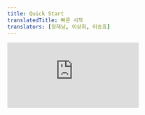 ```yaml
---
title: Quick Start
translatedTitle: 빠른 시작
translators: [정재남, 이상희, 이승효]
---
```

<iframe 
  style={{aspectRatio: 1.7778, width: '100%'}} 
  src="https://www.youtube.com/embed/playlist?list=PLjQV3hketAJkh6BEl0n4PDS_2fBd0cS9v&index=2"
  title="YouTube video player" 
  frameBorder="0" 
/>

<Intro>

Welcome to the React documentation! This page will give you an introduction to the 80% of React concepts that you will use on a daily basis.
<Trans>React 문서에 오신 것을 환영합니다! 이 페이지에서는 여러분이 매일 사용하게 될 React 개념의 80%에 대해 소개합니다.</Trans>

</Intro>

<YouWillLearn>

- How to create and nest components
- How to add markup and styles
- How to display data
- How to render conditions and lists
- How to respond to events and update the screen
- How to share data between components

<TransBlock>
- 컴포넌트를 만들고 중첩하는 방법
- 마크업 및 스타일을 추가하는 방법
- 데이터를 표시하는 방법
- 조건 및 목록을 렌더링하는 방법
- 이벤트에 응답하고 화면을 업데이트하는 방법
- 컴포넌트 간에 데이터를 공유하는 방법
</TransBlock>

</YouWillLearn>

## Creating and nesting components<Trans>컴포넌트 생성 및 중첩하기</Trans> {/*components*/}

React apps are made out of *components*. A component is a piece of the UI (user interface) that has its own logic and appearance. A component can be as small as a button, or as large as an entire page.
<Trans>React 앱은 *컴포넌트*로 만들어집니다. 컴포넌트는 고유한 로직과 모양을 가진 UI(사용자 인터페이스)의 일부입니다. 컴포넌트는 버튼만큼 작을 수도 있고 전체 페이지만큼 클 수도 있습니다.</Trans>

React components are JavaScript functions that return markup:
<Trans>React 컴포넌트는 마크업을 반환하는 JavaScript 함수입니다:</Trans>

```js
function MyButton() {
  return (
    <button>I'm a button</button>
  );
}
```

Now that you've declared `MyButton`, you can nest it into another component:
<Trans>이제 `MyButton`을 선언했으므로 다른 컴포넌트에 중첩할 수 있습니다:</Trans>

```js {5}
export default function MyApp() {
  return (
    <div>
      <h1>Welcome to my app</h1>
      <MyButton />
    </div>
  );
}
```

Notice that `<MyButton />` starts with a capital letter. That's how you know it's a React component. React component names must always start with a capital letter, while HTML tags must be lowercase.
<Trans>`<MyButton />`가 대문자로 시작하는 것에 주목하세요. 이것이 React 컴포넌트라는 것을 알 수 있는 방법입니다. React 컴포넌트 이름은 항상 대문자로 시작해야 하고 HTML 태그는 소문자로 시작해야 합니다.</Trans>

Have a look at the result:
<Trans>결과를 살펴보세요:</Trans>

<Sandpack>

```js
function MyButton() {
  return (
    <button>
      I'm a button
    </button>
  );
}

export default function MyApp() {
  return (
    <div>
      <h1>Welcome to my app</h1>
      <MyButton />
    </div>
  );
}
```

</Sandpack>

<Extra>

#### 다양한 방법으로 컴포넌트 추가하기 -@이승효 {/*add_component_in_various_ways*/}

React 컴포넌트는 항상 대문자로 시작해야 하지만, 함수명이 대문자일 필요는 없습니다. **그러나 JSX 안에서 컴포넌트가 사용될 때에는 반드시 대문자로 시작해야 한다는 것에 유의하세요.** 

아래에서는 함수가 소문자로 시작할 경우에도 문제 없이 동작하도록 하는 여러 기법을 소개합니다.

- `default export`의 경우:
  - `import`시에 대문자로 시작하는 새로운 이름을 부여 (예: `DefaultProfile`)
- `named export`의 경우:
  - `import`시에 `as`로 대문자로 시작하는 새로운 이름을 부여 (예: `NamedTwo`)
  - 컴포넌트 **외부**에서 대문자로 시작하는 새로운 변수에 할당 (예: `NamedThree`)
  - 컴포넌트 **내부**에서 대문자로 시작하는 새로운 변수에 할당 (예: `NamedFour`)

<Sandpack>

```js App.js
import DefaultProfile from "./ExportedDefaultProfile";
import {
  NamedExportedProfileOne,
  namedExportProfileTwo as NamedTwo,
  namedExportProfileThree
} from "./Profiles";

const user = {
  imageUrl: "https://i.imgur.com/yXOvdOSs.jpg",
  imageSize: 90
};

const NamedThree = namedExportProfileThree;

export default function App() {
  const NamedFour = namedExportProfileThree;
  return (
    <>
      <DefaultProfile user={{ ...user, name: "DefaultProfile" }} />
      <NamedExportedProfileOne user={{ ...user, name: "NamedExported" }} />
      <NamedTwo user={{ ...user, name: "namedExported2" }} />
      <NamedThree user={{ ...user, name: "NamedThree" }} />
      <NamedFour user={{ ...user, name: "NamedFour" }} />
    </>
  );
}
```

```js ExportedDefaultProfile.js
export default function exportedDefault({ user }) {
  return (
    <>
      <h1>{user.name}</h1>
      <img
        className="avatar"
        src={user.imageUrl}
        alt={"Photo of " + user.name}
        style={{
          width: user.imageSize,
          height: user.imageSize
        }}
      />
    </>
  );
}
```

```js Profiles.js
export function NamedExportedProfileOne({ user }) {
  return (
    <>
      <h1>{user.name}</h1>
      <img
        className="avatar"
        src={user.imageUrl}
        alt={"Photo of " + user.name}
        style={{
          width: user.imageSize,
          height: user.imageSize
        }}
      />
    </>
  );
}

export function namedExportProfileTwo({ user }) {
  return (
    <>
      <h1>{user.name}</h1>
      <img
        className="avatar"
        src={user.imageUrl}
        alt={"Photo of " + user.name}
        style={{
          width: user.imageSize,
          height: user.imageSize
        }}
      />
    </>
  );
}

export function namedExportProfileThree({ user }) {
  return (
    <>
      <h1>{user.name}</h1>
      <img
        className="avatar"
        src={user.imageUrl}
        alt={"Photo of " + user.name}
        style={{
          width: user.imageSize,
          height: user.imageSize
        }}
      />
    </>
  );
}
```

</Sandpack>

</Extra>

The `export default` keywords specify the main component in the file. If you're not familiar with some piece of JavaScript syntax, [MDN](https://developer.mozilla.org/en-US/docs/web/javascript/reference/statements/export) and [javascript.info](https://javascript.info/import-export) have great references.
<Trans>`export default` 키워드는 파일의 주요 컴포넌트를 지정합니다. JavaScript 구문에 익숙하지 않은 경우 [MDN](https://developer.mozilla.org/en-US/docs/web/javascript/reference/statements/export) 및 [javascript.info](https://javascript.info/import-export)를 참조하세요.</Trans>


## Writing markup with JSX<Trans>JSX로 마크업 작성하기</Trans> {/*writing-markup-with-jsx*/}

The markup syntax you've seen above is called *JSX*. It is optional, but most React projects use JSX for its convenience. All of the [tools we recommend for local development](/learn/installation) support JSX out of the box.
<Trans>위에서 본 마크업 구문을 *JSX*라고 합니다. 선택 사항이지만 대부분의 React 프로젝트는 편의성을 위해 JSX를 사용합니다. [로컬 개발을 위해 권장하는 모든 도구](/learn/installation)는 JSX를 기본적으로 지원합니다.</Trans>

JSX is stricter than HTML. You have to close tags like `<br />`. Your component also can't return multiple JSX tags. You have to wrap them into a shared parent, like a `<div>...</div>` or an empty `<>...</>` wrapper:
<Trans>JSX는 HTML보다 더 엄격합니다. `<br />`과 같은 태그를 닫아야 합니다. 또한 컴포넌트는 여러 개의 JSX 태그를 반환할 수 없습니다. `<div>...</div>` 또는 빈 `<>...</>` 래퍼와 같이 하나의 공유 부모로 감싸야 합니다:</Trans>

```js {3,6}
function AboutPage() {
  return (
    <>
      <h1>About</h1>
      <p>Hello there.<br />How do you do?</p>
    </>
  );
}
```

If you have a lot of HTML to port to JSX, you can use an [online converter.](https://transform.tools/html-to-jsx)
<Trans>JSX로 포팅할 HTML이 많은 경우 [온라인 변환기](https://transform.tools/html-to-jsx)를 사용할 수 있습니다.</Trans>

## Adding styles<Trans>스타일 추가하기</Trans> {/*adding-styles*/}

In React, you specify a CSS class with `className`. It works the same way as the HTML [`class`](https://developer.mozilla.org/en-US/docs/Web/HTML/Global_attributes/class) attribute:
<Trans>React에서는 `className`으로 CSS 클래스를 지정합니다. HTML [`class`](https://developer.mozilla.org/en-US/docs/Web/HTML/Global_attributes/class) 어트리뷰트와 같은 방식으로 작동합니다:</Trans>

```js
<img className="avatar" />
```

Then you write the CSS rules for it in a separate CSS file:
<Trans>그런 다음 별도의 CSS 파일에 해당 CSS 규칙을 작성합니다:</Trans>

```css
/* In your CSS */
.avatar {
  border-radius: 50%;
}
```

React does not prescribe how you add CSS files. In the simplest case, you'll add a [`<link>`](https://developer.mozilla.org/en-US/docs/Web/HTML/Element/link) tag to your HTML. If you use a build tool or a framework, consult its documentation to learn how to add a CSS file to your project.
<Trans>React는 CSS 파일을 추가하는 방법을 규정하지 않습니다. 가장 간단한 경우 HTML에 [`<link>`](https://developer.mozilla.org/en-US/docs/Web/HTML/Element/link) 태그를 추가하면 됩니다. 빌드 도구나 프레임워크를 사용하는 경우 해당 문서를 참조하여 프로젝트에 CSS 파일을 추가하는 방법을 알아보세요.</Trans>

## Displaying data<Trans>데이터 표시하기</Trans> {/*displaying-data*/}

JSX lets you put markup into JavaScript. Curly braces let you "escape back" into JavaScript so that you can embed some variable from your code and display it to the user. For example, this will display `user.name`:
<Trans>JSX를 사용하면 JavaScript에 마크업을 넣을 수 있습니다. 중괄호를 사용하면 코드에서 일부 변수를 삽입하여 사용자에게 표시할 수 있도록 JavaScript로 "이스케이프"할 수 있습니다. 예를 들어, `user.name`이 표시됩니다:</Trans>


```js {3}
return (
  <h1>
    {user.name}
  </h1>
);
```

You can also "escape into JavaScript" from JSX attributes, but you have to use curly braces *instead of* quotes. For example, `className="avatar"` passes the `"avatar"` string as the CSS class, but `src={user.imageUrl}` reads the JavaScript `user.imageUrl` variable value, and then passes that value as the `src` attribute:
<Trans>JSX 속성에서 "JavaScript로 이스케이프"할 수도 있지만 따옴표 *대신* 중괄호를 사용해야 합니다. 예를 들어, `className="avatar"`는 `"avatar"` 문자열을 CSS 클래스로 전달하지만 `src={user.imageUrl}`는 JavaScript `user.imageUrl` 변수 값을 읽은 다음 해당 값을 `src` 어트리뷰트로 전달합니다:</Trans>

```js {3,4}
return (
  <img
    className="avatar"
    src={user.imageUrl}
  />
);
```

You can put more complex expressions inside the JSX curly braces too, for example, [string concatenation](https://javascript.info/operators#string-concatenation-with-binary):
<Trans>JSX 중괄호 안에 [문자열 연결](https://javascript.info/operators#string-concatenation-with-binary)과 같이 더 복잡한 표현식을 넣을 수도 있습니다:</Trans>

<Sandpack>

```js
const user = {
  name: 'Hedy Lamarr',
  imageUrl: 'https://i.imgur.com/yXOvdOSs.jpg',
  imageSize: 90,
};

export default function Profile() {
  return (
    <>
      <h1>{user.name}</h1>
      <img
        className="avatar"
        src={user.imageUrl}
        alt={'Photo of ' + user.name}
        style={{
          width: user.imageSize,
          height: user.imageSize
        }}
      />
    </>
  );
}
```

```css
.avatar {
  border-radius: 50%;
}

.large {
  border: 4px solid gold;
}
```

</Sandpack>

In the above example, `style={{}}` is not a special syntax, but a regular `{}` object inside the `style={ }` JSX curly braces. You can use the `style` attribute when your styles depend on JavaScript variables.
<Trans>위의 예에서 `style={{}}`은 특별한 구문이 아니라 `style={ }` JSX 중괄호 안에 있는 일반 `{}` 객체입니다. 스타일이 JavaScript 변수에 의존할 때 `style` 속성을 사용할 수 있습니다.</Trans>

## Conditional rendering<Trans>조건부 렌더링</Trans> {/*conditional-rendering*/}

In React, there is no special syntax for writing conditions. Instead, you'll use the same techniques as you use when writing regular JavaScript code. For example, you can use an [`if`](https://developer.mozilla.org/en-US/docs/Web/JavaScript/Reference/Statements/if...else) statement to conditionally include JSX:
<Trans>React에서는 조건을 작성하기 위한 특별한 문법이 없습니다. 대신 일반 JavaScript 코드를 작성할 때 사용하는 것과 동일한 기법을 사용하면 됩니다. 예를 들어, [`if`](https://developer.mozilla.org/en-US/docs/Web/JavaScript/Reference/Statements/if...else) 문을 사용하여 조건부로 JSX를 포함할 수 있습니다:</Trans>

```js
let content;
if (isLoggedIn) {
  content = <AdminPanel />;
} else {
  content = <LoginForm />;
}
return (
  <div>
    {content}
  </div>
);
```

If you prefer more compact code, you can use the [conditional `?` operator.](https://developer.mozilla.org/en-US/docs/Web/JavaScript/Reference/Operators/Conditional_Operator) Unlike `if`, it works inside JSX:
<Trans>보다 간결한 코드를 원한다면 [조건부 `?` 연산자](https://developer.mozilla.org/en-US/docs/Web/JavaScript/Reference/Operators/Conditional_Operator)를 사용할 수 있습니다. `if`와 달리 JSX 내부에서 작동합니다:</Trans>


```js
<div>
  {isLoggedIn ? (
    <AdminPanel />
  ) : (
    <LoginForm />
  )}
</div>
```

When you don't need the `else` branch, you can also use a shorter [logical `&&` syntax](https://developer.mozilla.org/en-US/docs/Web/JavaScript/Reference/Operators/Logical_AND#short-circuit_evaluation):
<Trans>`else` 분기가 필요하지 않은 경우 더 짧은 [논리 `&&` 구문](https://developer.mozilla.org/en-US/docs/Web/JavaScript/Reference/Operators/Logical_AND#short-circuit_evaluation)을 사용할 수도 있습니다:</Trans>


```js
<div>
  {isLoggedIn && <AdminPanel />}
</div>
```

All of these approaches also work for conditionally specifying attributes. If you're unfamiliar with some of this JavaScript syntax, you can start by always using `if...else`.
<Trans>이 모든 접근 방식은 조건부로 속성을 지정할 때도 작동합니다. 이러한 JavaScript 구문에 익숙하지 않다면 항상 `if...else`를 사용하는 것으로 시작할 수 있습니다.</Trans>

<Extra>
#### 논리 연산자 `&&`를 이용한 조건부 렌더링 시 주의사항 -@이승효 {/*pitfall_for_operator_with_number*/}

<Sandpack>

```js App.js
import Profile from './Profile.js';
const user = [
  {
    id: 0,
    name: "Hedy Lamarr",
    imageUrl: "https://i.imgur.com/yXOvdOSs.jpg",
    imageSize: 90
  },
  {
    id: "Hedy Lamarr1",
    name: "Hedy Lamarr",
    imageUrl: "https://i.imgur.com/yXOvdOSs.jpg",
    imageSize: 90
  }
];

export default function App() {
  return (
    <>
      {user.map(
        (userInfo) =>
          userInfo.id && <Profile user={userInfo} key={userInfo.id} />
      )}
    </>
  );
}
```

```js Profile.js hidden
export default function Profile({ user }) {
  return (
    <>
      <h1>{user.name}</h1>
      <img
        className="avatar"
        src={user.imageUrl}
        alt={"Photo of " + user.name}
        style={{
          width: user.imageSize,
          height: user.imageSize
        }}
      />
    </>
  );
}
```

</Sandpack>

위의 예제는 user의 id의 존재 여부에 따라 논리 연산자 `&&` 를 사용해 조건부 렌더링을 구현한 예제입니다. JavaScript에서 0은 `falsy` 값이므로 아무것도 렌더링이 되지 않아야 합니다. 하지만 위의 예제에서는 0이 렌더링 되어 보여집니다.  왜 그럴까요? JavaScript에서 `&&` 연산자는 앞의 조건이 `falsy` 한 값이라면, 해당 객체를 반환하기 때문에 위의 예제에서는 0이 반환 되어 렌더링 되는 것입니다. [조건부 렌더링 - "&&의 왼쪽에 숫자를 넣지 마세요."](/learn/conditional-rendering)에서 다시 다룰 것입니다. [MDN - falsy](https://developer.mozilla.org/ko/docs/Glossary/Falsy#%EB%85%BC%EB%A6%AC_and_%EC%97%B0%EC%82%B0%EC%9E%90)도 참고하세요. 
</Extra>

## Rendering lists<Trans>목록 렌더링</Trans> {/*rendering-lists*/}

You will rely on JavaScript features like [`for` loop](https://developer.mozilla.org/en-US/docs/Web/JavaScript/Reference/Statements/for) and the [array `map()` function](https://developer.mozilla.org/en-US/docs/Web/JavaScript/Reference/Global_Objects/Array/map) to render lists of components.
<Trans>컴포넌트 목록을 렌더링하려면 [`for` loop](https://developer.mozilla.org/en-US/docs/Web/JavaScript/Reference/Statements/for) 및 [배열 `map()` 함수](https://developer.mozilla.org/en-US/docs/Web/JavaScript/Reference/Global_Objects/Array/map)와 같은 JavaScript 기능을 사용해야 합니다. </Trans>

For example, let's say you have an array of products:
<Trans>예를 들어, 다음과 같은 상품 배열이 있다고 가정해 보겠습니다:</Trans>

```js
const products = [
  { title: 'Cabbage', id: 1 },
  { title: 'Garlic', id: 2 },
  { title: 'Apple', id: 3 },
];
```

Inside your component, use the `map()` function to transform an array of products into an array of `<li>` items:
<Trans>컴포넌트 내에서 `map()` 함수를 사용하여 상품 배열을 `<li>` 항목 배열로 변환합니다:</Trans>

```js
const listItems = products.map(product =>
  <li key={product.id}>
    {product.title}
  </li>
);

return (
  <ul>{listItems}</ul>
);
```

Notice how `<li>` has a `key` attribute. For each item in a list, you should pass a string or a number that uniquely identifies that item among its siblings. Usually, a key should be coming from your data, such as a database ID. React uses your keys to know what happened if you later insert, delete, or reorder the items.
<Trans>`<li>`에 `key` 속성이 있는 것을 주목하세요. 목록의 각 항목에 대해, 형제 항목 중에서 해당 항목을 고유하게 식별하는 문자열 또는 숫자를 전달해야 합니다. 일반적으로 키는 데이터베이스 ID와 같은 데이터에서 가져와야 합니다. React는 나중에 항목을 삽입, 삭제 또는 재정렬할 때 어떤 일이 일어났는지 이해하기 위해 키를 사용합니다.</Trans>

<Sandpack>

```js
const products = [
  { title: 'Cabbage', isFruit: false, id: 1 },
  { title: 'Garlic', isFruit: false, id: 2 },
  { title: 'Apple', isFruit: true, id: 3 },
];

export default function ShoppingList() {
  const listItems = products.map(product =>
    <li
      key={product.id}
      style={{
        color: product.isFruit ? 'magenta' : 'darkgreen'
      }}
    >
      {product.title}
    </li>
  );

  return (
    <ul>{listItems}</ul>
  );
}
```

</Sandpack>

## Responding to events<Trans>이벤트에 응답하기</Trans> {/*responding-to-events*/}

You can respond to events by declaring *event handler* functions inside your components:
<Trans>컴포넌트 내부에 *이벤트 핸들러* 함수를 선언하여 이벤트에 응답할 수 있습니다:</Trans>

```js {2-4,7}
function MyButton() {
  function handleClick() {
    alert('You clicked me!');
  }

  return (
    <button onClick={handleClick}>
      Click me
    </button>
  );
}
```

Notice how `onClick={handleClick}` has no parentheses at the end! Do not _call_ the event handler function: you only need to *pass it down*. React will call your event handler when the user clicks the button.
<Trans>`onClick={handleClick}`의 끝에 괄호가 없는 것을 주목하세요! 이벤트 핸들러 함수를 *호출*하지 마세요. 단지 *전달*만 하면 됩니다. React는 사용자가 버튼을 클릭할 때 이벤트 핸들러를 호출합니다.</Trans>

<Extra>

#### `onClick={handleClick()}`으로 전달했을 때 alert이 두 번 뜨는 현상 -@정재남 {/*why_alert_show_twice*/}
    
이런 현상이 발생하는 이유는 `development 환경`에서  `<StrictMode>` 컴포넌트의 하위에 있는 컴포넌트가 처음 렌더될 때, React가 오류 검사 등을 위해 한 번 더 렌더링을 촉발하기 때문입니다. `production 환경`에서는 두 번 렌더링되는 현상은 발생하지 않을 것이니 안심하세요. 자세한 내용은 [`<StrictMode>`](/reference/react/StrictMode)에서 확인하세요.
</Extra>

## Updating the screen<Trans>화면 업데이트하기</Trans> {/*updating-the-screen*/}

Often, you'll want your component to "remember" some information and display it. For example, maybe you want to count the number of times a button is clicked. To do this, add *state* to your component.
<Trans>컴포넌트가 특정 정보를 “기억”하여 표시하기를 원하는 경우가 종종 있습니다. 예를 들어, 버튼이 클릭된 횟수를 카운트하고 싶을 수 있습니다. 이렇게 하려면 컴포넌트에 *state*를 추가하면 됩니다.</Trans>

First, import [`useState`](/reference/react/useState) from React:
<Trans>먼저 React에서 [`useState`](/reference/react/useState)를 가져옵니다:</Trans>

```js
import { useState } from 'react';
```

Now you can declare a *state variable* inside your component:
<Trans>이제 컴포넌트 내부에 *state 변수*를 선언할 수 있습니다:</Trans>

```js
function MyButton() {
  const [count, setCount] = useState(0);
  // ...
```

You’ll get two things from `useState`: the current state (`count`), and the function that lets you update it (`setCount`). You can give them any names, but the convention is to write `[something, setSomething]`.
<Trans>`useState`에서 두 가지를 얻을 수 있습니다: 현재 state(`count`)와 이를 업데이트할 수 있는 함수(`setCount`). 어떤 이름을 붙일 수도 있지만 `[something, setSomething]`과 같이 호출하는 것이 일반적입니다.</Trans>

The first time the button is displayed, `count` will be `0` because you passed `0` to `useState()`. When you want to change state, call `setCount()` and pass the new value to it. Clicking this button will increment the counter:
<Trans>버튼이 처음 표시될 때는 `useState()`에 `0`을 전달했기 때문에 `count`가 `0`이 됩니다. state를 변경하려면 `setCount()`를 호출하고 새 값을 전달합니다. 이 버튼을 클릭하면 카운터가 증가합니다:</Trans>

```js {5}
function MyButton() {
  const [count, setCount] = useState(0);

  function handleClick() {
    setCount(count + 1);
  }

  return (
    <button onClick={handleClick}>
      Clicked {count} times
    </button>
  );
}
```

React will call your component function again. This time, `count` will be `1`. Then it will be `2`. And so on.
<Trans>React가 컴포넌트 함수를 다시 호출합니다. 이번에는 `count`가 `1`이 될 것입니다. 그 다음에는 `2`가 될 것입니다. 이런 식으로 계속 이어집니다.</Trans>

If you render the same component multiple times, each will get its own state. Click each button separately:
<Trans>동일한 컴포넌트를 여러 번 렌더링하면 각각 고유한 state를 갖게 됩니다. 각 버튼을 개별적으로 클릭해 보세요:</Trans>

<Sandpack>

```js
import { useState } from 'react';

export default function MyApp() {
  return (
    <div>
      <h1>Counters that update separately</h1>
      <MyButton />
      <MyButton />
    </div>
  );
}

function MyButton() {
  const [count, setCount] = useState(0);

  function handleClick() {
    setCount(count + 1);
  }

  return (
    <button onClick={handleClick}>
      Clicked {count} times
    </button>
  );
}
```

```css
button {
  display: block;
  margin-bottom: 5px;
}
```

</Sandpack>

Notice how each button "remembers" its own `count` state and doesn't affect other buttons.
<Trans>각 버튼이 고유한 `카운트` state를 "기억"하고 다른 버튼에 영향을 주지 않는 방식에 주목하세요.</Trans>

## Using Hooks<Trans>훅 사용하기</Trans> {/*using-hooks*/}

Functions starting with `use` are called *Hooks*. `useState` is a built-in Hook provided by React. You can find other built-in Hooks in the [API reference.](/reference/react) You can also write your own Hooks by combining the existing ones.
<Trans>`use`로 시작하는 함수를 *훅(Hook)*이라고 합니다. `useState`는 React에서 제공하는 빌트인 훅입니다. 다른 빌트인 훅은 [React API reference](/reference/react)에서 찾을 수 있으며, 기존의 훅을 조합하여 자신만의 훅을 작성할 수도 있습니다.</Trans>

Hooks are more restrictive than other functions. You can only call Hooks *at the top* of your components (or other Hooks). If you want to use `useState` in a condition or a loop, extract a new component and put it there.
<Trans>훅은 일반 함수보다 더 제한적입니다. 컴포넌트(또는 다른 훅)의 *최상위 레벨*에서만 훅을 호출할 수 있습니다. 조건문이나 반복문에서 `useState`를 사용하고 싶다면, 대신 새로운 컴포넌트를 추출하고 그 컴포넌트에 작성하세요.</Trans>

## Sharing data between components<Trans>컴포넌트 간 데이터 공유하기</Trans> {/*sharing-data-between-components*/}

In the previous example, each `MyButton` had its own independent `count`, and when each button was clicked, only the `count` for the button clicked changed:
<Trans>이전 예제에서는 각각의 `MyButton`에 독립적인 `count`가 있었고, 각 버튼을 클릭하면 클릭한 버튼의 `count`만 변경되었습니다:</Trans>

<DiagramGroup>

<Diagram name="sharing_data_child" height={367} width={407} alt="Diagram showing a tree of three components, one parent labeled MyApp and two children labeled MyButton. Both MyButton components contain a count with value zero.">

Initially, each `MyButton`'s `count` state is `0`
<Trans>처음 각 `MyButton`의 카운트 state는 `0`</Trans>

</Diagram>

<Diagram name="sharing_data_child_clicked" height={367} width={407} alt="The same diagram as the previous, with the count of the first child MyButton component highlighted indicating a click with the count value incremented to one. The second MyButton component still contains value zero." >

The first `MyButton` updates its `count` to `1`
<Trans>첫 번째 `MyButton`은 카운트를 `1`로 업데이트</Trans>

</Diagram>

</DiagramGroup>

However, often you'll need components to *share data and always update together*.
<Trans>하지만 *데이터를 공유하고 항상 함께 업데이트*하기 위한 컴포넌트가 필요한 경우가 많습니다.</Trans>

To make both `MyButton` components display the same `count` and update together, you need to move the state from the individual buttons "upwards" to the closest component containing all of them.
<Trans>두 `MyButton` 컴포넌트 모두 동일한 `count`를 표시하고 함께 업데이트하려면 개별 버튼에서 모든 버튼이 포함된 가장 가까운 컴포넌트로 state를 "위쪽"으로 이동해야 합니다.</Trans>

In this example, it is `MyApp`:
<Trans>이 예제에서는 `MyApp`입니다:</Trans>

<DiagramGroup>

<Diagram name="sharing_data_parent" height={385} width={410} alt="Diagram showing a tree of three components, one parent labeled MyApp and two children labeled MyButton. MyApp contains a count value of zero which is passed down to both of the MyButton components, which also show value zero." >

Initially, `MyApp`'s `count` state is `0` and is passed down to both children
<Trans>처음 `MyApp`의 `count` state는 `0`이며 두 자식에게 모두 전달됨</Trans>
</Diagram>

<Diagram name="sharing_data_parent_clicked" height={385} width={410} alt="The same diagram as the previous, with the count of the parent MyApp component highlighted indicating a click with the value incremented to one. The flow to both of the children MyButton components is also highlighted, and the count value in each child is set to one indicating the value was passed down." >

On click, `MyApp` updates its `count` state to `1` and passes it down to both children
<Trans>클릭 시 `MyApp`은 `count` state를 `1`로 업데이트하고 두 자식에게 전달함</Trans>

</Diagram>

</DiagramGroup>

Now when you click either button, the `count` in `MyApp` will change, which will change both of the counts in `MyButton`. Here's how you can express this in code.
<Trans>이제 두 버튼 중 하나를 클릭하면 `MyApp`의 `count`가 변경되어 `MyButton`의 두 개수가 모두 변경됩니다. 이를 코드로 표현하는 방법은 다음과 같습니다.</Trans>

First, *move the state up* from `MyButton` into `MyApp`:
<Trans>먼저, `MyButton`에서 `MyApp`으로 state를 위로 이동합니다:</Trans>

```js {2-6,18}
export default function MyApp() {
  const [count, setCount] = useState(0);

  function handleClick() {
    setCount(count + 1);
  }

  return (
    <div>
      <h1>Counters that update separately</h1>
      <MyButton />
      <MyButton />
    </div>
  );
}

function MyButton() {
  // ... we're moving code from here ...
}

```

Then, *pass the state down* from `MyApp` to each `MyButton`, together with the shared click handler. You can pass information to `MyButton` using the JSX curly braces, just like you previously did with built-in tags like `<img>`:
<Trans>그런 다음 `MyApp`에서 각 `MyButton`으로 공유 클릭 핸들러와 함께 state를 *전달*합니다. 이전에 `<img>`와 같은 빌트인 태그에서 했던 것처럼 JSX 중괄호를 사용하여 `MyButton`에 정보를 전달할 수 있습니다:</Trans>

```js {11-12}
export default function MyApp() {
  const [count, setCount] = useState(0);

  function handleClick() {
    setCount(count + 1);
  }

  return (
    <div>
      <h1>Counters that update together</h1>
      <MyButton count={count} onClick={handleClick} />
      <MyButton count={count} onClick={handleClick} />
    </div>
  );
}
```

The information you pass down like this is called _props_. Now the `MyApp` component contains the `count` state and the `handleClick` event handler, and *passes both of them down as props* to each of the buttons.
<Trans>이렇게 전달한 정보를 props라고 합니다. 이제 MyApp 컴포넌트에는 count state와 handleClick 이벤트 핸들러가 포함되어 있으며, 이 두 가지를 각 버튼에 props로 전달합니다.</Trans>

Finally, change `MyButton` to *read* the props you have passed from its parent component:
<Trans>마지막으로, 부모 컴포넌트에서 전달한 props를 *읽기* 위해 `MyButton`을 변경합니다:</Trans>

```js {1,3}
function MyButton({ count, onClick }) {
  return (
    <button onClick={onClick}>
      Clicked {count} times
    </button>
  );
}
```

When you click the button, the `onClick` handler fires. Each button's `onClick` prop was set to the `handleClick` function inside `MyApp`, so the code inside of it runs. That code calls `setCount(count + 1)`, incrementing the `count` state variable. The new `count` value is passed as a prop to each button, so they all show the new value. This is called "lifting state up". By moving state up, you've shared it between components.
<Trans>버튼을 클릭하면 `onClick` 핸들러가 실행됩니다. 각 버튼의 `onClick` prop은 `MyApp` 내부의 `handleClick` 함수로 설정되었으므로 그 안에 있는 코드가 실행됩니다. 이 코드는 `setCount(count + 1)`를 호출하여 `count` state 변수를 증가시킵니다. 새로운 `count` 값은 각 버튼에 prop으로 전달되므로 모든 버튼에 새로운 값이 표시됩니다. 이를 "state 끌어올리기"라고 합니다. state를 끌어올리면 컴포넌트 간에 공유할 수 있습니다.</Trans>

<Sandpack>

```js
import { useState } from 'react';

export default function MyApp() {
  const [count, setCount] = useState(0);

  function handleClick() {
    setCount(count + 1);
  }

  return (
    <div>
      <h1>Counters that update together</h1>
      <MyButton count={count} onClick={handleClick} />
      <MyButton count={count} onClick={handleClick} />
    </div>
  );
}

function MyButton({ count, onClick }) {
  return (
    <button onClick={onClick}>
      Clicked {count} times
    </button>
  );
}
```

```css
button {
  display: block;
  margin-bottom: 5px;
}
```

</Sandpack>

## Next Steps<Trans>다음 단계</Trans> {/*next-steps*/}

By now, you know the basics of how to write React code!
<Trans>이제 React 코드를 작성하는 방법에 대한 기본 사항을 알았습니다!</Trans>

Check out the [Tutorial](/learn/tutorial-tic-tac-toe) to put them into practice and build your first mini-app with React.
<Trans>[자습서](/learn/tutorial-tic-tac-toe)를 통해 실습을 해보고 React로 첫 번째 미니 앱을 만들어 보세요.</Trans>